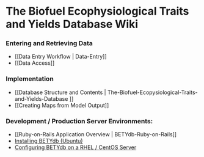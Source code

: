 # The Biofuel Ecophysiological Traits and Yields Database Wiki

### Entering and Retrieving Data
 * [[Data Entry Workflow | Data-Entry]]
 * [[Data Access]]

### Implementation
* [[Database Structure and Contents | The-Biofuel-Ecopysiological-Traits-and-Yields-Database ]]
* [[Creating Maps from Model Output]]

### Development / Production Server Environments:
* [[Ruby-on-Rails Application Overview | BETYdb-Ruby-on-Rails]]
* [Installing BETYdb (Ubuntu)](https://github.com/PecanProject/pecan/wiki/Development-Environment-Setup-and-VM-Creation#installing-bety)
* [Configuring BETYdb on a RHEL / CentOS Server](https://github.com/PecanProject/bety/wiki/Configuring-a-CentOS-Server)